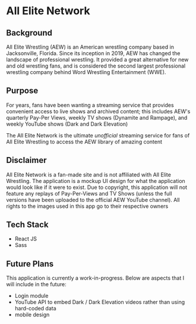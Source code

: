 # All Elite Network

## Background

All Elite Wrestling (AEW) is an American wrestling company based in Jacksonville, Florida. Since its inception in 2019, AEW has changed the landscape of professional wrestling. It provided a great alternative for new and old wrestling fans, and is considered the second largest professional wrestling company behind Word Wrestling Entertainment (WWE).

## Purpose

For years, fans have been wanting a streaming service that provides convenient access to live shows and archived content; this includes AEW's quarterly Pay-Per Views, weekly TV shows (Dynamite and Rampage), and weekly YouTube shows (Dark and Dark Elevation)

The All Elite Network is the ultimate _unofficial_ streaming service for fans of All Elite Wrestling to access the AEW library of amazing content

## Disclaimer

All Elite Network is a fan-made site and is not affiliated with All Elite Wrestling. The application is a mockup UI design for what the application would look like if it were to exist. Due to copyright, this application will not feature any replays of Pay-Per-Views and TV Shows (unless the full versions have been uploaded to the official AEW YouTube channel). All rights to the images used in this app go to their respective owners

## Tech Stack

- React JS
- Sass

## Future Plans

This application is currently a work-in-progress. Below are aspects that I will include in the future:

- Login module
- YouTube API to embed Dark / Dark Elevation videos rather than using hard-coded data
- mobile design
